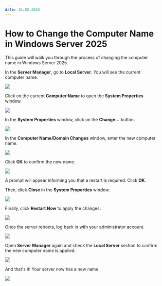```yaml
---
date: 15.02.2025
---
```


# How to Change the Computer Name in Windows Server 2025

This guide will walk you through the process of changing the computer name in Windows Server 2025.

In the **Server Manager**, go to **Local Server**. You will see the current computer name.

![](../articles/Windows-Server-2025-Change-Computer-Name/001.jpg)

Click on the current **Computer Name** to open the **System Properties** window.

![](../articles/Windows-Server-2025-Change-Computer-Name/002.jpg)

In the **System Properties** window, click on the **Change...** button.

![](../articles/Windows-Server-2025-Change-Computer-Name/003.jpg)

In the **Computer Name/Domain Changes** window, enter the new computer name.

![](../articles/Windows-Server-2025-Change-Computer-Name/004.jpg)

Click **OK** to confirm the new name.

![](../articles/Windows-Server-2025-Change-Computer-Name/005.jpg)

A prompt will appear informing you that a restart is required. Click **OK**.

Then, click **Close** in the **System Properties** window.

![](../articles/Windows-Server-2025-Change-Computer-Name/006.jpg)

Finally, click **Restart Now** to apply the changes.

![](../articles/Windows-Server-2025-Change-Computer-Name/007.jpg)

Once the server reboots, log back in with your administrator account.

![](../articles/Windows-Server-2025-Change-Computer-Name/008.jpg)

Open **Server Manager** again and check the **Local Server** section to confirm the new computer name is applied.

![](../articles/Windows-Server-2025-Change-Computer-Name/009.jpg)

And that's it! Your server now has a new name.

![](../articles/Windows-Server-2025-Change-Computer-Name/010.jpg)